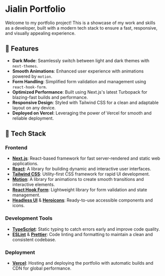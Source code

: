 # Jialin Portfolio

Welcome to my portfolio project! This is a showcase of my work and skills as a developer, built with a modern tech stack to ensure a fast, responsive, and visually appealing experience.

## 🌟 Features

- **Dark Mode**: Seamlessly switch between light and dark themes with `next-themes`.
- **Smooth Animations**: Enhanced user experience with animations powered by `motion`.
- **Form Handling**: Simplified form validation and management using `react-hook-form`.
- **Optimized Performance**: Built using Next.js's latest Turbopack for blazing-fast builds and performance.
- **Responsive Design**: Styled with Tailwind CSS for a clean and adaptable layout on any device.
- **Deployed on Vercel**: Leveraging the power of Vercel for smooth and reliable deployment.

## 🔧 Tech Stack

### Frontend

- **[Next.js](https://nextjs.org/)**: React-based framework for fast server-rendered and static web applications.
- **[React](https://reactjs.org/)**: A library for building dynamic and interactive user interfaces.
- **[Tailwind CSS](https://tailwindcss.com/)**: Utility-first CSS framework for rapid UI development.
- **[Motion](https://github.com/framer/motion)**: A library for animations to create smooth transitions and interactive elements.
- **[React Hook Form](https://react-hook-form.com/)**: Lightweight library for form validation and state management.
- **[Headless UI](https://headlessui.dev/)** & **[Heroicons](https://heroicons.com/)**: Ready-to-use accessible components and icons.

### Development Tools

- **[TypeScript](https://www.typescriptlang.org/)**: Static typing to catch errors early and improve code quality.
- **[ESLint](https://eslint.org/)** & **[Prettier](https://prettier.io/)**: Code linting and formatting to maintain a clean and consistent codebase.

### Deployment

- **[Vercel](https://vercel.com/)**: Hosting and deploying the portfolio with automatic builds and CDN for global performance.
